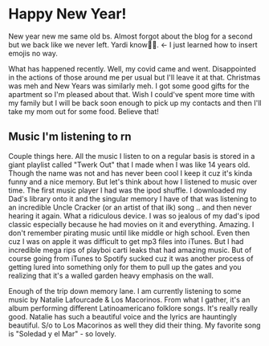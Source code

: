 # Happy New Year!

New year new me same old bs. Almost forgot about the blog for a second but we back like we never left. Yardi know🤷‍♀️. <- I just learned how to insert emojis no way.

What has happened recently. Well, my covid came and went. Disappointed in the actions of those around me per usual but I'll leave it at that. Christmas was meh and New Years was similarly meh. I got some good gifts for the apartment so I'm pleased about that. Wish I could've spent more time with my family but I will be back soon enough to pick up my contacts and then I'll take my mom out for some food. Believe that!

## Music I'm listening to rn

Couple things here. All the music I listen to on a regular basis is stored in a giant playlist called "Twerk Out" that I made when I was like 14 years old. Though the name was not and has never been cool I keep it cuz it's kinda funny and a nice memory. But let's think about how I listened to music over time. The first music player I had was the ipod shuffle. I downloaded my Dad's library onto it and the singular memory I have of that was listening to an incredible Uncle Cracker (or an artist of that ilk) song .. and then never hearing it again. What a ridiculous device. I was so jealous of my dad's ipod classic especially because he had movies on it and everything. Amazing. I don't remember pirating music until like middle or high school. Even then cuz I was on apple it was difficult to get mp3 files into iTunes. But I had incredible mega rips of playboi carti leaks that had amazing music. But of course going from iTunes to Spotify sucked cuz it was another process of getting lured into something only for them to pull up the gates and you realizing that it's a walled garden heavy emphasis on the wall. 

Enough of the trip down memory lane. I am currently listening to some music by Natalie Lafourcade & Los Macorinos. From what I gather, it's an album performing different Latinoamericano folklore songs. It's really really good. Natalie has such a beautiful voice and the lyrics are hauntingly beautiful. S/o to Los Macorinos as well they did their thing. My favorite song is "Soledad y el Mar" - so lovely.

